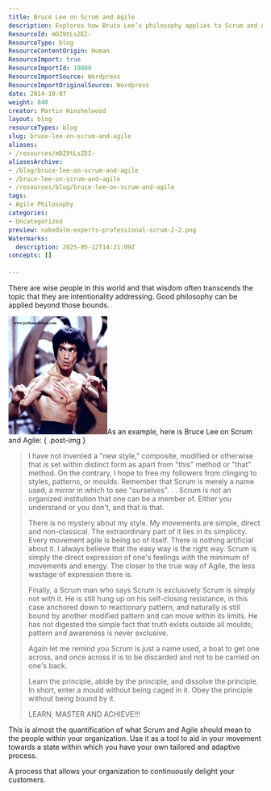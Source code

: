 ```yaml
---
title: Bruce Lee on Scrum and Agile
description: Explores how Bruce Lee’s philosophy applies to Scrum and Agile, emphasising adaptability, simplicity, and creating flexible, tailored processes for continuous improvement.
ResourceId: mDZ9tLsZEI-
ResourceType: blog
ResourceContentOrigin: Human
ResourceImport: true
ResourceImportId: 10800
ResourceImportSource: Wordpress
ResourceImportOriginalSource: Wordpress
date: 2014-10-07
weight: 840
creator: Martin Hinshelwood
layout: blog
resourceTypes: blog
slug: bruce-lee-on-scrum-and-agile
aliases:
- /resources/mDZ9tLsZEI-
aliasesArchive:
- /blog/bruce-lee-on-scrum-and-agile
- /bruce-lee-on-scrum-and-agile
- /resources/blog/bruce-lee-on-scrum-and-agile
tags:
- Agile Philosophy
categories:
- Uncategorized
preview: nakedalm-experts-professional-scrum-2-2.png
Watermarks:
  description: 2025-05-12T14:21:09Z
concepts: []

---
```

There are wise people in this world and that wisdom often transcends the topic that they are intentionality addressing. Good philosophy can be applied beyond those bounds.

![bruce-lee-enterprises-3](images/bruce-lee-enterprises-3-1-1.jpg "bruce-lee-enterprises-3")As an example, here is Bruce Lee on Scrum and Agile:
{ .post-img }

> I have not invented a "new style," composite, modified or otherwise that is set within distinct form as apart from "this" method or "that" method. On the contrary, I hope to free my followers from clinging to styles, patterns, or moulds. Remember that Scrum is merely a name used, a mirror in which to see "ourselves". . . Scrum is not an organized institution that one can be a member of. Either you understand or you don't, and that is that.
>
> There is no mystery about my style. My movements are simple, direct and non-classical. The extraordinary part of it lies in its simplicity. Every movement agile is being so of itself. There is nothing artificial about it. I always believe that the easy way is the right way. Scrum is simply the direct expression of one's feelings with the minimum of movements and energy. The closer to the true way of Agile, the less wastage of expression there is.
>
> Finally, a Scrum man who says Scrum is exclusively Scrum is simply not with it. He is still hung up on his self-closing resistance, in this case anchored down to reactionary pattern, and naturally is still bound by another modified pattern and can move within its limits. He has not digested the simple fact that truth exists outside all moulds; pattern and awareness is never exclusive.
>
> Again let me remind you Scrum is just a name used, a boat to get one across, and once across it is to be discarded and not to be carried on one's back.
>
> Learn the principle, abide by the principle, and dissolve the principle. In short, enter a mould without being caged in it. Obey the principle without being bound by it.
>
> LEARN, MASTER AND ACHIEVE!!!

This is almost the quantification of what Scrum and Agile should mean to the people within your organization. Use it as a tool to aid in your movement towards a state within which you have your own tailored and adaptive process.

A process that allows your organization to continuously delight your customers.
